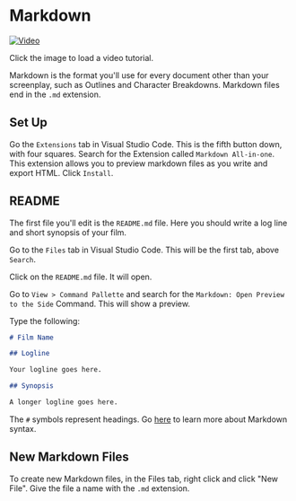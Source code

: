 # Markdown

[![Video](https://img.youtube.com/vi/DCSa1JpvJWE/0.jpg)](https://youtu.be/DCSa1JpvJWE)

Click the image to load a video tutorial.

Markdown is the format you'll use for every document other than your screenplay, such as Outlines and Character Breakdowns. Markdown files end in the `.md` extension.

## Set Up

Go the `Extensions` tab in Visual Studio Code. This is the fifth button down, with four squares. Search for the Extension called `Markdown All-in-one`. This extension allows you to preview markdown files as you write and export HTML. Click `Install`.

## README

The first file you'll edit is the `README.md` file. Here you should write a log line and short synopsis of your film.

Go to the `Files` tab in Visual Studio Code. This will be the first tab, above `Search`.

Click on the `README.md` file. It will open.

Go to `View > Command Pallette` and search for the `Markdown: Open Preview to the Side` Command. This will show a preview.

Type the following:

``` markdown
# Film Name

## Logline

Your logline goes here.

## Synopsis

A longer logline goes here.
```

The `#` symbols represent headings. Go [here](https://www.markdownguide.org/basic-syntax/) to learn more about Markdown syntax.

## New Markdown Files

To create new Markdown files, in the Files tab, right click and click "New File". Give the file a name with the `.md` extension.
